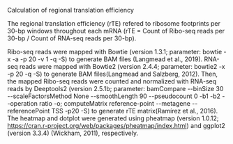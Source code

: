 Calculation of regional translation efficiency

The regional translation efficiency (rTE) refered to ribosome footprints per 30-bp windows throughout each mRNA (rTE = Count of Ribo-seq reads per 30-bp / Count of RNA-seq reads per 30-bp). 

Ribo-seq reads were mapped with Bowtie (version 1.3.1; parameter: bowtie -x -a -p 20 -v 1 -q -S) to generate BAM files (Langmead et al., 2019). RNA-seq reads were mapped with Bowtie2 (version 2.4.4; parameter: bowtie2 -x -p 20 -q -S) to generate BAM files(Langmead and Salzberg, 2012). Then, the mapped Ribo-seq reads were counted and normalized with RNA-seq reads by Deeptools2 (version 2.5.1b; parameter: bamCompare --binSize 30 --scaleFactorsMethod None --smoothLength 90 --pseudocount 0 -b1 -b2 --operation ratio -o; computeMatrix reference-point --metagene --referencePoint TSS -p20 -S) to generate rTE matrix(Ramírez et al., 2016). The heatmap and dotplot were generated using pheatmap (version 1.0.12; https://cran.r-project.org/web/packages/pheatmap/index.html) and ggplot2 (version 3.3.4)  (Wickham, 2011), respectively. 
